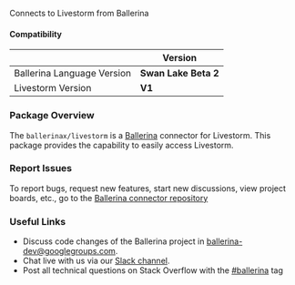 Connects to Livestorm from Ballerina

#### Compatibility
|                               | Version               |
|-------------------------------|-----------------------|
| Ballerina Language Version    |  **Swan Lake Beta 2** |
|       Livestorm Version       |         **V1**        |

### Package Overview
The `ballerinax/livestorm` is a [Ballerina](https://ballerina.io/) connector for Livestorm.
This package provides the capability to easily access Livestorm.
### Report Issues
To report bugs, request new features, start new discussions, view project boards, etc., go to the [Ballerina connector repository](link)
### Useful Links
- Discuss code changes of the Ballerina project in [ballerina-dev@googlegroups.com](mailto:ballerina-dev@googlegroups.com).
- Chat live with us via our [Slack channel](https://ballerina.io/community/slack/).
- Post all technical questions on Stack Overflow with the [#ballerina](https://stackoverflow.com/questions/tagged/ballerina) tag
